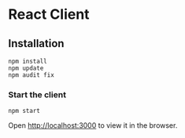 # React Client

## Installation
```
npm install
npm update
npm audit fix
```

### Start the client
```
npm start
```

Open [http://localhost:3000](http://localhost:3000) to view it in the browser.
